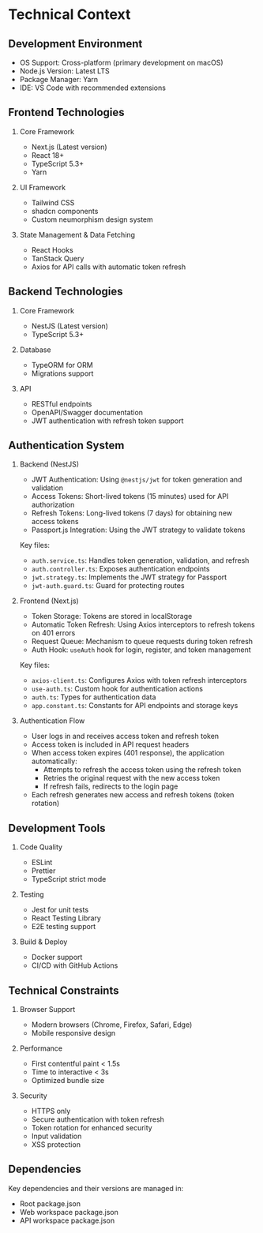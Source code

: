 # Technical Context

## Development Environment

- OS Support: Cross-platform (primary development on macOS)
- Node.js Version: Latest LTS
- Package Manager: Yarn
- IDE: VS Code with recommended extensions

## Frontend Technologies

1. Core Framework

   - Next.js (Latest version)
   - React 18+
   - TypeScript 5.3+
   - Yarn

2. UI Framework

   - Tailwind CSS
   - shadcn components
   - Custom neumorphism design system

3. State Management & Data Fetching
   - React Hooks
   - TanStack Query
   - Axios for API calls with automatic token refresh

## Backend Technologies

1. Core Framework

   - NestJS (Latest version)
   - TypeScript 5.3+

2. Database

   - TypeORM for ORM
   - Migrations support

3. API
   - RESTful endpoints
   - OpenAPI/Swagger documentation
   - JWT authentication with refresh token support

## Authentication System

1. Backend (NestJS)

   - JWT Authentication: Using `@nestjs/jwt` for token generation and validation
   - Access Tokens: Short-lived tokens (15 minutes) used for API authorization
   - Refresh Tokens: Long-lived tokens (7 days) for obtaining new access tokens
   - Passport.js Integration: Using the JWT strategy to validate tokens

   Key files:

   - `auth.service.ts`: Handles token generation, validation, and refresh
   - `auth.controller.ts`: Exposes authentication endpoints
   - `jwt.strategy.ts`: Implements the JWT strategy for Passport
   - `jwt-auth.guard.ts`: Guard for protecting routes

2. Frontend (Next.js)

   - Token Storage: Tokens are stored in localStorage
   - Automatic Token Refresh: Using Axios interceptors to refresh tokens on 401 errors
   - Request Queue: Mechanism to queue requests during token refresh
   - Auth Hook: `useAuth` hook for login, register, and token management

   Key files:

   - `axios-client.ts`: Configures Axios with token refresh interceptors
   - `use-auth.ts`: Custom hook for authentication actions
   - `auth.ts`: Types for authentication data
   - `app.constant.ts`: Constants for API endpoints and storage keys

3. Authentication Flow

   - User logs in and receives access token and refresh token
   - Access token is included in API request headers
   - When access token expires (401 response), the application automatically:
     - Attempts to refresh the access token using the refresh token
     - Retries the original request with the new access token
     - If refresh fails, redirects to the login page
   - Each refresh generates new access and refresh tokens (token rotation)

## Development Tools

1. Code Quality

   - ESLint
   - Prettier
   - TypeScript strict mode

2. Testing

   - Jest for unit tests
   - React Testing Library
   - E2E testing support

3. Build & Deploy
   - Docker support
   - CI/CD with GitHub Actions

## Technical Constraints

1. Browser Support

   - Modern browsers (Chrome, Firefox, Safari, Edge)
   - Mobile responsive design

2. Performance

   - First contentful paint < 1.5s
   - Time to interactive < 3s
   - Optimized bundle size

3. Security
   - HTTPS only
   - Secure authentication with token refresh
   - Token rotation for enhanced security
   - Input validation
   - XSS protection

## Dependencies

Key dependencies and their versions are managed in:

- Root package.json
- Web workspace package.json
- API workspace package.json
